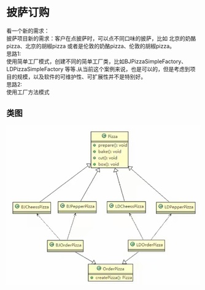 # 披萨订购

看一个新的需求： \
披萨项目新的需求：客户在点披萨时，可以点不同口味的披萨，比如 北京的奶酪pizza、北京的胡椒pizza 或者是伦敦的奶酪pizza、伦敦的胡椒pizza。 \
思路1: \
使用简单工厂模式，创建不同的简单工厂类，比如BJPizzaSimpleFactory、LDPizzaSimpleFactory 等等.从当前这个案例来说，也是可以的，但是考虑到项目的规模，以及软件的可维护性、可扩展性并不是特别好。 \
思路2: \
使用工厂方法模式

## 类图

![img.png](../../../../../resources/picture/img5.png)